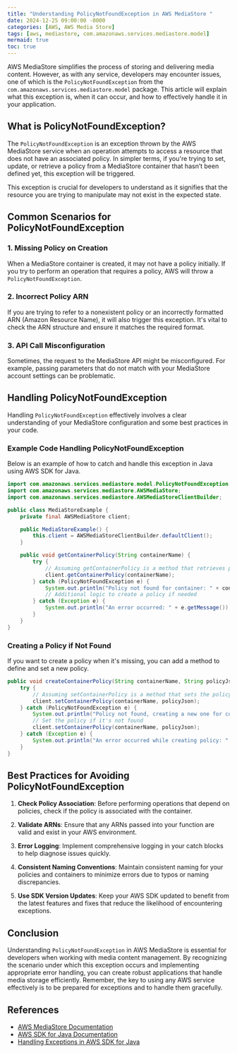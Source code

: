 ```yaml
---
title: "Understanding PolicyNotFoundException in AWS MediaStore "
date: 2024-12-25 09:00:00 -0000
categories: [AWS, AWS Media Store]
tags: [aws, mediastore, com.amazonaws.services.mediastore.model]
mermaid: true
toc: true
---
```



AWS MediaStore simplifies the process of storing and delivering media content. However, as with any service, developers may encounter issues, one of which is the `PolicyNotFoundException` from the `com.amazonaws.services.mediastore.model` package. This article will explain what this exception is, when it can occur, and how to effectively handle it in your application.

## What is PolicyNotFoundException?

The `PolicyNotFoundException` is an exception thrown by the AWS MediaStore service when an operation attempts to access a resource that does not have an associated policy. In simpler terms, if you're trying to set, update, or retrieve a policy from a MediaStore container that hasn’t been defined yet, this exception will be triggered.

This exception is crucial for developers to understand as it signifies that the resource you are trying to manipulate may not exist in the expected state.

## Common Scenarios for PolicyNotFoundException

### 1. Missing Policy on Creation

When a MediaStore container is created, it may not have a policy initially. If you try to perform an operation that requires a policy, AWS will throw a `PolicyNotFoundException`.

### 2. Incorrect Policy ARN

If you are trying to refer to a nonexistent policy or an incorrectly formatted ARN (Amazon Resource Name), it will also trigger this exception. It's vital to check the ARN structure and ensure it matches the required format.

### 3. API Call Misconfiguration

Sometimes, the request to the MediaStore API might be misconfigured. For example, passing parameters that do not match with your MediaStore account settings can be problematic.

## Handling PolicyNotFoundException

Handling `PolicyNotFoundException` effectively involves a clear understanding of your MediaStore configuration and some best practices in your code. 

### Example Code Handling PolicyNotFoundException

Below is an example of how to catch and handle this exception in Java using AWS SDK for Java.

```java
import com.amazonaws.services.mediastore.model.PolicyNotFoundException;
import com.amazonaws.services.mediastore.AWSMediaStore;
import com.amazonaws.services.mediastore.AWSMediaStoreClientBuilder;

public class MediaStoreExample {
    private final AWSMediaStore client;

    public MediaStoreExample() {
        this.client = AWSMediaStoreClientBuilder.defaultClient();
    }

    public void getContainerPolicy(String containerName) {
        try {
            // Assuming getContainerPolicy is a method that retrieves policy
            client.getContainerPolicy(containerName);
        } catch (PolicyNotFoundException e) {
            System.out.println("Policy not found for container: " + containerName);
            // Additional logic to create a policy if needed
        } catch (Exception e) {
            System.out.println("An error occurred: " + e.getMessage());
        }
    }
}
```

### Creating a Policy if Not Found

If you want to create a policy when it's missing, you can add a method to define and set a new policy.

```java
public void createContainerPolicy(String containerName, String policyJson) {
    try {
        // Assuming setContainerPolicy is a method that sets the policy
        client.setContainerPolicy(containerName, policyJson);
    } catch (PolicyNotFoundException e) {
        System.out.println("Policy not found, creating a new one for container: " + containerName);
        // Set the policy if it's not found
        client.setContainerPolicy(containerName, policyJson);
    } catch (Exception e) {
        System.out.println("An error occurred while creating policy: " + e.getMessage());
    }
}
```

## Best Practices for Avoiding PolicyNotFoundException

1. **Check Policy Association**: Before performing operations that depend on policies, check if the policy is associated with the container.

2. **Validate ARNs**: Ensure that any ARNs passed into your function are valid and exist in your AWS environment.

3. **Error Logging**: Implement comprehensive logging in your catch blocks to help diagnose issues quickly.

4. **Consistent Naming Conventions**: Maintain consistent naming for your policies and containers to minimize errors due to typos or naming discrepancies.

5. **Use SDK Version Updates**: Keep your AWS SDK updated to benefit from the latest features and fixes that reduce the likelihood of encountering exceptions.

## Conclusion

Understanding `PolicyNotFoundException` in AWS MediaStore is essential for developers when working with media content management. By recognizing the scenario under which this exception occurs and implementing appropriate error handling, you can create robust applications that handle media storage efficiently. Remember, the key to using any AWS service effectively is to be prepared for exceptions and to handle them gracefully.

## References

- [AWS MediaStore Documentation](https://docs.aws.amazon.com/mediastore/latest/userguide/what-is.html)
- [AWS SDK for Java Documentation](https://docs.aws.amazon.com/sdk-for-java/latest/developer-guide/home.html)
- [Handling Exceptions in AWS SDK for Java](https://docs.aws.amazon.com/sdk-for-java/latest/developer-guide/error-handling.html)